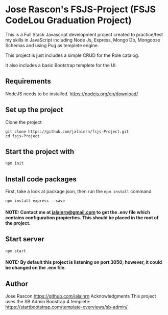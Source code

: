 # Jose Rascon's FSJS-Project (FSJS CodeLou Graduation Project)

This is a Full Stack Javascript development project created to practice/test my skills in JavaScript including Node Js, Express, Mongo Db, Mongoose Schemas and using Pug as templete engine.

This project is just includes a simple CRUD for the Role catalog. 

It also includes a basic Bootstrap templete for the UI.

## Requirements

NodeJS needs to be installed. https://nodejs.org/en/download/


## Set up the project
Clone the project
```
git clone https://github.com/jalainrn/fsjs-Project.git
cd fsjs-Project
```

## Start the project with
```
npm init
```

## Install code packages
First, take a look at package.json, then run the `npm install` command
```
npm install express --save
```
#### NOTE: Contact me at jalainrn@gmail.com to get the .env file which contains configuration propierties. This should be placed in the root of the project. 

## Start server
```
npm start
```
#### NOTE: By default this project is listening on port 3050; however, it could be changed on the .env file.


## Author
Jose Rascon
https://github.com/jalainrn
Acknowledgments
This project uses the SB Admin Boostrap 4 templete: https://startbootstrap.com/template-overviews/sb-admin/